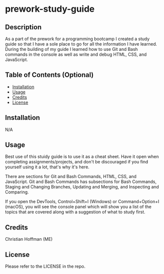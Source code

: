 # prework-study-guide

## Description

As a part of the prework for a programming bootcamp I created a study guide so that I have a sole place to go for all the information I have learned.
During the building of my guide I learned how to use Git and Bash commands in the console as well as write and debug HTML, CSS, and JavaScript.

## Table of Contents (Optional)

- [Installation](#installation)
- [Usage](#usage)
- [Credits](#credits)
- [License](#license)

## Installation

N/A

## Usage

Best use of this stuidy guide is to use it as a cheat sheet. Have it open when completing assignments/projects, and don't be discouraged if you find yourself using it a lot, that's why it's here.

There are sections for Git and Bash Commands, HTML, CSS, and JavaScript.
Git and Bash Commands has subsections for Bash Commands, Staging and Changing Branches, Updating and Merging, and Inspecting and Comparing.

If you open the DevTools, Control+Shift+I (Windows) or Command+Option+I (macOS), 
you will see the console panel which will show you a list of the topics that are covered along with a suggestion of what to study first.

## Credits

Christian Hoffman (ME)

## License

Please refer to the LICENSE in the repo.